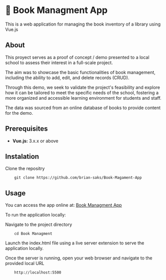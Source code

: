 
# 📖 Book Managment App

This is a web application for managing the book inventory of a library using Vue.js

## About
This proyect serves as a proof of concept / demo presented to a local school to assess their interest in a full-scale project.

The aim was to showcase the basic functionalities of book management, including the ability to add, edit, and delete records (CRUD).

Through this demo, we seek to validate the project's feasibility and explore how it can be tailored to meet the specific needs of the school, fostering a more organized and accessible learning environment for students and staff.

The data was sourced from an online database of books to provide content for the demo.

## Prerequisites
- **Vue.js:** 3.x.x or above

## Instalation
Clone the repositry

        git clone https://github.com/brian-saks/Book-Magament-App


## Usage

You can access the app online at: [Book Managment App](google.com)


To run the application locally:  
 
Navigate to the project directory
        
        cd Book Managment

Launch the index.html file using a live server extension to serve the application locally.


Once the server is running, open your web browser and navigate to the provided local URL

        http://localhost:5500
